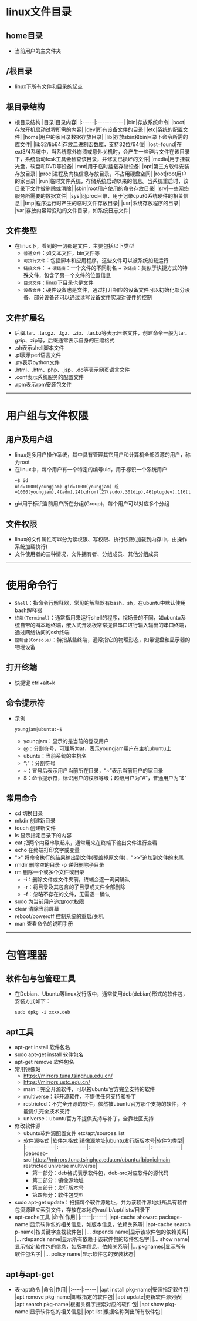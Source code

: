 <!--
 * @Author: youngjam
 * @Date: 2020-06-19 16:50:04
 * @LastEditTime: 2020-06-20 16:46:49
 * @Description:linux学习文件 
 * @logs: 
--> 
# linux文件目录
## home目录
* 当前用户的主文件夹
## /根目录
* linux下所有文件和目录的起点
## 根目录结构
* 根目录结构
    |目录|目录内容|
    |:-----|:-----------|
    |bin|存放系统命令|
    |boot|存放开机启动过程所需的内容|
    |dev|所有设备文件的目录|
    |etc|系统的配置文件|
    |home|用户的家目录数据存放目录|
    |lib|存放sbin和bin目录下命令所需的库文件|
    |lib32/lib64|存放二进制函数库，支持32位/64位|
    |lost+found|在ext3/4系统中，当系统意外崩溃或意外关机时，会产生一些碎片文件在该目录下，系统启动fcsk工具会检查该目录，并修复已损坏的文件|
    |media|用于挂载光盘，软盘和DVD等设备|
    |mnt|用于临时挂载存储设备|
    |opt|第三方软件安装存放目录|
    |proc|进程及内核信息存放目录，不占用硬盘空间|
    |root|root用户的家目录|
    |run|临时文件系统，存储系统启动以来的信息。当系统重启时，该目录下文件被删除或清除|
    |sbin|root用户使用的命令存放目录|
    |srv|一些网络服务所需要的数据文件|
    |sys|同proc目录，用于记录cpu和系统硬件的相关信息|
    |tmp|程序运行时产生的临时文件存放目录|
    |usr|系统存放程序的目录|
    |var|存放内容常变动的文件目录，如系统日志文件|
## 文件类型
* 在linux下，看到的一切都是文件，主要包括以下类型
  * `普通文件`：如文本文件，bin文件等
  * `可执行文件`：包括脚本和应用程序，这些文件可以被系统加载运行
  * `链接文件`：
        + `硬链接`：一个文件的不同别名
        + `软链接`：类似于快捷方式的特殊文件，包含了另一个文件的位置信息
  * `目录文件`：linux下目录也是文件
  * `设备文件`：硬件设备也是文件，通过打开相应的设备文件可以初始化部分设备，部分设备还可以通过读写设备文件实现对硬件的控制
## 文件扩展名
* 后缀.tar、.tar.gz、.tgz、.zip、.tar.bz等表示压缩文件，创建命令一般为tar、gzip、zip等，后缀通常表示自身的压缩格式
* .sh表示shell脚本文件
* .pl表示perl语言文件
* .py表示python文件
* .html、.htm、php、.jsp、.do等表示网页语言文件
* .conf表示系统服务的配置文件
* .rpm表示rpm安装包文件
----------------------------------------
# 用户组与文件权限
## 用户及用户组
* linux是多用户操作系统，其中具有管理其它用户和计算机全部资源的用户，称为root
* 在linux中，每个用户有一个特定的编号uid，用于标识一个系统用户
  ```shell
  ~$ id
  uid=1000(youngjam) gid=1000(youngjam) 组=1000(youngjam),4(adm),24(cdrom),27(sudo),30(dip),46(plugdev),116(lpadmin),126(sambashare)
  ```
* gid用于标识当前用户所在分组(Group)，每个用户可以对应多个分组
## 文件权限
* linux的文件属性可以分为读权限、写权限、执行权限(加载到内存中，由操作系统加载执行)
* 文件使用者的三种情况，文件拥有者、分组成员、其他分组成员
----------------------------------------
# 使用命令行
* `Shell`：指命令行解释器，常见的解释器有bash、sh，在ubuntu中默认使用bash解释器
* `终端(Terminal)`：通常指用来运行shell的程序，视场景的不同，如ubuntu系统自带的叫本地终端，嵌入式开发板常常提供串口进行输入输出的串口终端，通过网络访问的ssh终端
* `控制台(Console)`：特指某些终端，通常指它的物理形态，如带键盘和显示器的物理设备
## 打开终端
* 快捷键 ctrl+alt+k
## 命令提示符
  * 示例
    ```shell
    youngjam@ubuntu:~$
    ```
    + youngjam：显示的是当前的登录用户
    + @：分割符号，可理解为at，表示youngjam用户在主机ubuntu上
    + ubuntu：当前系统的主机名
    + “:”：分割符号
    + ~：冒号后表示用户当前所在目录，“~”表示当前用户的家目录
    + \$：命令提示符，标识用户的权限等级；超级用户为"#"，普通用户为"$"
## 常用命令
  * cd 切换目录
  * mkdir 创建新目录
  * touch 创建新文件
  * ls 显示指定目录下的内容
  * cat 把两个内容串联起来，通常用来在终端下输出文件进行查看
  * echo 在终端打印文字或变量
  * ">" 将命令执行的结果输出到文件(覆盖掉原文件)，">>"追加到文件的末尾
  * rmdir 删除空的目录 -p 递归删除子目录
  * rm 删除一个或多个文件或目录
    * -i：删除文件或文件夹前，终端会逐一询问确认
    * -r：将目录及其包含的子目录或文件全部删除
    * -f：忽略不存在的文件，无需逐一确认
  * sudo 为当前用户追加root权限
  * clear 清除当前屏幕
  * reboot/poweroff 控制系统的重启/关机
  * man 查看命令的说明手册
----------------------------------
# 包管理器
## 软件包与包管理工具
* 在Debian、Ubuntu等linux发行版中，通常使用deb(debian)形式的软件包，安装方式如下：
  ```sehll
  sudo dpkg -i xxxx.deb
  ```
## apt工具
* apt-get install 软件包名
* sudo apt-get install 软件包名
* apt-get remove 软件包名
* 常用镜像站
  * https://mirrors.tuna.tsinghua.edu.cn/
  * https://mirrors.ustc.edu.cn/
  * main：完全开源软件，可以被ubuntu官方完全支持的软件
  * multiverse：非开源软件，不提供任何支持和补丁
  * restricted：不完全开源的软件，依然被ubuntu官方那个支持的软件，不能提供完全技术支持
  * universe：ubuntu官方不提供支持与补丁，全靠社区支持
* 修改软件源
  * ubuntu软件源配置文件 etc/apt/sources.list
  * 软件源格式
    |软件包格式|镜像源地址|ubuntu发行版版本号|软件包类型|
    |:------------|:------------|:-------------------------|:------------|
    |deb/deb-src|https://mirrors.tuna.tsinghua.edu.cn/ubuntu/|bionic|main restricted universe multiverse|
    * 第一部分：deb格式表示软件包，deb-src对应软件的源代码
    * 第二部分：镜像源地址
    * 第三部分：发行版本号
    * 第四部分：软件包类型
* sudo apt-get update：扫描每个软件源地址，并为该软件源地址所具有软件包资源建立索引文件，存放在本地的var/lib/apt/lists/目录下
* apt-cache工具
  |命令|作用|
  |:----|:-----|
  |apt-cache showsrc package-name|显示软件包的相关信息，如版本信息，依赖关系等|
  |apt-cache search p-name|按关键字查找软件包|
  |... depends name|显示该软件包的依赖关系|
  |... rdepands name|显示所有依赖于该软件包的软件包名字|
  |... show name|显示指定软件包的信息，如版本信息，依赖关系等|
  |... pkgnames|显示所有软件包名字|
  |... policy name|显示软件包的安装状态|
## apt与apt-get
* 表-apt命令
  |命令|作用|
  |:----|:-----|
  |apt install pkg-name|安装指定软件包|
  |apt remove pkg-name|卸载指定的软件包|
  |apt update|更新软件源列表|
  |apt search pkg-name|根据关键字搜索对应的软件包|
  |apt show pkg-name|显示软件包的相关信息|
  |apt list|根据名称列出所有软件包|